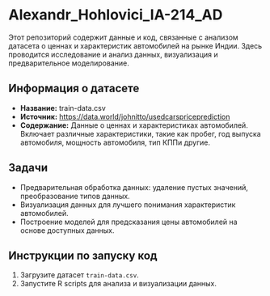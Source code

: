 ﻿# Alexandr_Hohlovici_IA-214_AD
Этот репозиторий содержит данные и код, связанные с анализом датасета о ценнах и характеристик автомобилей на рынке Индии. Здесь проводится исследование и анализ данных, визуализация и предварительное моделирование.
## Информация о датасете
- **Название:** train-data.csv
- **Источник:** https://data.world/johnitto/usedcarspriceprediction
- **Содержание:** Данные о ценнах и характеристиках автомобилей. Включает различные характеристики, такие как пробег, год выпуска автомобиля, мощность автомобиля, тип КППи другие.
## Задачи
- Предварительная обработка данных: удаление пустых значений, преобразование типов данных.
- Визуализация данных для лучшего понимания характеристик автомобилей.
- Построение моделей для предсказания цены автомобилей на основе доступных данных.
## Инструкции по запуску код
1. Загрузите датасет `train-data.csv`.
2. Запустите R scripts для анализа и визуализации данных.

